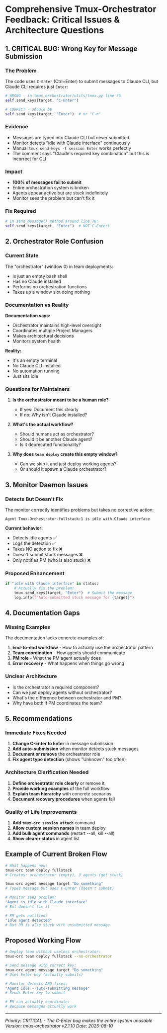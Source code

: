 # Comprehensive Tmux-Orchestrator Feedback: Critical Issues & Architecture Questions

## 1. CRITICAL BUG: Wrong Key for Message Submission

### The Problem
The code uses `C-Enter` (Ctrl+Enter) to submit messages to Claude CLI, but Claude CLI requires just `Enter`:

```python
# WRONG - in tmux_orchestrator/utils/tmux.py line 76
self.send_keys(target, "C-Enter")  

# CORRECT - should be
self.send_keys(target, "Enter")  # or "C-m" 
```

### Evidence
- Messages are typed into Claude CLI but never submitted
- Monitor detects "idle with Claude interface" continuously
- Manual `tmux send-keys -t session Enter` works perfectly
- The comment says "Claude's required key combination" but this is incorrect for CLI

### Impact
- **100% of messages fail to submit**
- Entire orchestration system is broken
- Agents appear active but are stuck indefinitely
- Monitor sees the problem but can't fix it

### Fix Required
```python
# In send_message() method around line 76:
self.send_keys(target, "Enter")  # NOT C-Enter!
```

## 2. Orchestrator Role Confusion

### Current State
The "orchestrator" (window 0) in team deployments:
- Is just an empty bash shell
- Has no Claude installed
- Performs no orchestration functions
- Takes up a window slot doing nothing

### Documentation vs Reality

**Documentation says:**
- Orchestrator maintains high-level oversight
- Coordinates multiple Project Managers
- Makes architectural decisions
- Monitors system health

**Reality:**
- It's an empty terminal
- No Claude CLI installed
- No automation running
- Just sits idle

### Questions for Maintainers

1. **Is the orchestrator meant to be a human role?**
   - If yes: Document this clearly
   - If no: Why isn't Claude installed?

2. **What's the actual workflow?**
   - Should humans act as orchestrator?
   - Should it be another Claude agent?
   - Is it deprecated functionality?

3. **Why does `team deploy` create this empty window?**
   - Can we skip it and just deploy working agents?
   - Or should it spawn a Claude orchestrator?

## 3. Monitor Daemon Issues

### Detects But Doesn't Fix
The monitor correctly identifies problems but takes no corrective action:

```log
Agent Tmux-Orchestrator-fullstack:1 is idle with Claude interface
```

**Current behavior:**
- Detects idle agents ✅
- Logs the detection ✅
- Takes NO action to fix ❌
- Doesn't submit stuck messages ❌
- Only notifies PM (who is also stuck) ❌

### Proposed Enhancement
```python
if "idle with Claude interface" in status:
    # Actually fix the problem!
    tmux.send_keys(target, "Enter")  # Submit the message
    log.info(f"Auto-submitted stuck message for {target}")
```

## 4. Documentation Gaps

### Missing Examples
The documentation lacks concrete examples of:
1. **End-to-end workflow** - How to actually use the orchestrator pattern
2. **Team coordination** - How agents should communicate
3. **PM role** - What the PM agent actually does
4. **Error recovery** - What happens when things go wrong

### Unclear Architecture
- Is the orchestrator a required component?
- Can we just deploy agents without orchestrator?
- What's the difference between orchestrator and PM?
- Why have both if PM coordinates the team?

## 5. Recommendations

### Immediate Fixes Needed
1. **Change C-Enter to Enter** in message submission
2. **Add auto-submission** when monitor detects stuck messages
3. **Document or remove** the orchestrator role
4. **Fix agent type detection** (shows "Unknown" too often)

### Architecture Clarification Needed
1. **Define orchestrator role clearly** or remove it
2. **Provide working examples** of the full workflow
3. **Explain team hierarchy** with concrete scenarios
4. **Document recovery procedures** when agents fail

### Quality of Life Improvements
1. **Add `tmux-orc session attach`** command
2. **Allow custom session names** in team deploy
3. **Add bulk agent commands** (restart --all, kill --all)
4. **Show clearer status** in agent list

## Example of Current Broken Flow

```bash
# What happens now:
tmux-orc team deploy fullstack
# Creates: orchestrator (empty), 3 agents (get stuck)

tmux-orc agent message target "Do something"
# Types message but uses C-Enter (doesn't submit)

# Monitor sees problem:
"Agent is idle with Claude interface"
# But doesn't fix it

# PM gets notified:
"Idle agent detected"
# But PM is also stuck with unsubmitted message
```

## Proposed Working Flow

```bash
# Deploy team without useless orchestrator:
tmux-orc team deploy fullstack --no-orchestrator

# Send message with correct key:
tmux-orc agent message target "Do something"
# Uses Enter key (actually submits)

# Monitor detects AND fixes:
"Agent idle - auto-submitting message"
# Sends Enter key to submit

# PM can actually coordinate:
# Because messages actually work
```

---
*Priority: CRITICAL - The C-Enter bug makes the entire system unusable*
*Version: tmux-orchestrator v2.1.10*
*Date: 2025-08-10*